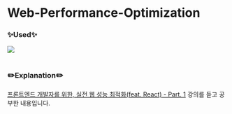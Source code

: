 # Web-Performance-Optimization

<h3>✨Used✨</h3>
<div>
  <img src="https://img.shields.io/badge/React-61DAFB?style=for-the-badge&logo=React&logoColor=white"/>
</div>
<br/>
<h3>✏️Explanation✏️</h3>
<div>
  <p>
  <a href="https://www.inflearn.com/course/%EC%9B%B9-%EC%84%B1%EB%8A%A5-%EC%B5%9C%EC%A0%81%ED%99%94-%EB%A6%AC%EC%95%A1%ED%8A%B8-1">프론트엔드 개발자를 위한, 실전 웹 성능 최적화(feat. React) - Part. 1</a>
   강의를 듣고 공부한 내용입니다.
  </p>
</div>
<br/>
